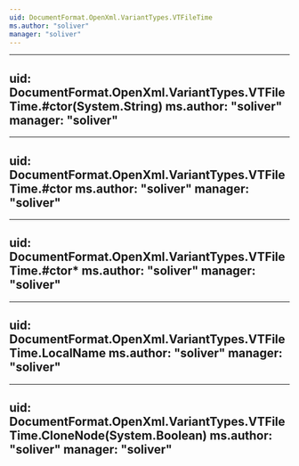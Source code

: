 ```yaml
---
uid: DocumentFormat.OpenXml.VariantTypes.VTFileTime
ms.author: "soliver"
manager: "soliver"
---
```


---
uid: DocumentFormat.OpenXml.VariantTypes.VTFileTime.#ctor(System.String)
ms.author: "soliver"
manager: "soliver"
---

---
uid: DocumentFormat.OpenXml.VariantTypes.VTFileTime.#ctor
ms.author: "soliver"
manager: "soliver"
---

---
uid: DocumentFormat.OpenXml.VariantTypes.VTFileTime.#ctor*
ms.author: "soliver"
manager: "soliver"
---

---
uid: DocumentFormat.OpenXml.VariantTypes.VTFileTime.LocalName
ms.author: "soliver"
manager: "soliver"
---

---
uid: DocumentFormat.OpenXml.VariantTypes.VTFileTime.CloneNode(System.Boolean)
ms.author: "soliver"
manager: "soliver"
---
